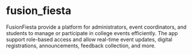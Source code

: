 # fusion_fiesta
FusionFiesta  provide a platform for  administrators, event coordinators, and students to manage or participate  in college events efficiently. The app support role-based access and  allow real-time event updates, digital registrations, announcements,  feedback collection, and more. 
